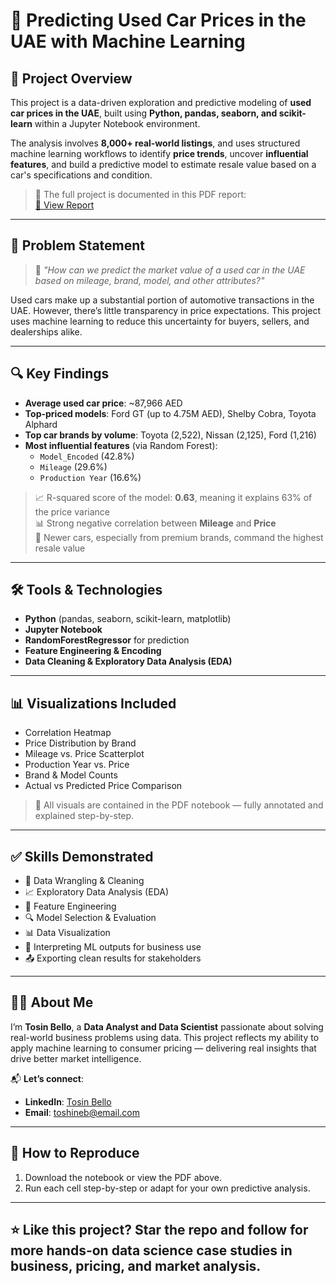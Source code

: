 # 🚗 Predicting Used Car Prices in the UAE with Machine Learning

## 📌 Project Overview

This project is a data-driven exploration and predictive modeling of **used car prices in the UAE**, built using **Python, pandas, seaborn, and scikit-learn** within a Jupyter Notebook environment.

The analysis involves **8,000+ real-world listings**, and uses structured machine learning workflows to identify **price trends**, uncover **influential features**, and build a predictive model to estimate resale value based on a car's specifications and condition.

> 📄 The full project is documented in this PDF report:  
> [📘 View Report](./car%20prices%20in%20UAE%20-%20Jupyter%20Notebook.pdf)

---

## 🎯 Problem Statement

> 💬 _"How can we predict the market value of a used car in the UAE based on mileage, brand, model, and other attributes?"_

Used cars make up a substantial portion of automotive transactions in the UAE. However, there’s little transparency in price expectations. This project uses machine learning to reduce this uncertainty for buyers, sellers, and dealerships alike.

---

## 🔍 Key Findings

- **Average used car price**: ~87,966 AED  
- **Top-priced models**: Ford GT (up to 4.75M AED), Shelby Cobra, Toyota Alphard  
- **Top car brands by volume**: Toyota (2,522), Nissan (2,125), Ford (1,216)  
- **Most influential features** (via Random Forest):
  - `Model_Encoded` (42.8%)
  - `Mileage` (29.6%)
  - `Production Year` (16.6%)

> 📈 R-squared score of the model: **0.63**, meaning it explains 63% of the price variance  
> 📊 Strong negative correlation between **Mileage** and **Price**  
> 📆 Newer cars, especially from premium brands, command the highest resale value

---

## 🛠 Tools & Technologies

- **Python** (pandas, seaborn, scikit-learn, matplotlib)
- **Jupyter Notebook**
- **RandomForestRegressor** for prediction
- **Feature Engineering & Encoding**
- **Data Cleaning & Exploratory Data Analysis (EDA)**

---

## 📊 Visualizations Included

- Correlation Heatmap  
- Price Distribution by Brand  
- Mileage vs. Price Scatterplot  
- Production Year vs. Price  
- Brand & Model Counts  
- Actual vs Predicted Price Comparison

> 📌 All visuals are contained in the PDF notebook — fully annotated and explained step-by-step.

---

## ✅ Skills Demonstrated

- 🧼 Data Wrangling & Cleaning  
- 📈 Exploratory Data Analysis (EDA)  
- 🧠 Feature Engineering  
- 🔍 Model Selection & Evaluation  
- 📊 Data Visualization  
- 🧠 Interpreting ML outputs for business use  
- 📤 Exporting clean results for stakeholders

---

## 👨‍💼 About Me

I’m **Tosin Bello**, a **Data Analyst and Data Scientist** passionate about solving real-world business problems using data. This project reflects my ability to apply machine learning to consumer pricing — delivering real insights that drive better market intelligence.

📬 **Let’s connect**:

- **LinkedIn**: [Tosin Bello](https://www.linkedin.com/in/tosinbellofin)  
- **Email**: toshineb@email.com  

---

## 📂 How to Reproduce

1. Download the notebook or view the PDF above.
2. Run each cell step-by-step or adapt for your own predictive analysis.

---

## ⭐ Like this project? Star the repo and follow for more hands-on data science case studies in business, pricing, and market analysis.
